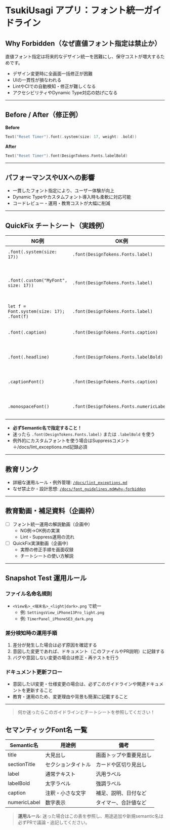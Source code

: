 # TsukiUsagi アプリ：フォント統一ガイドライン

## Why Forbidden（なぜ直値フォント指定は禁止か）

直値フォント指定は将来的なデザイン統一を困難にし、保守コストが増大するためです。
- デザイン変更時に全画面一括修正が困難
- UIの一貫性が損なわれる
- LintやCIでの自動検知・修正が難しくなる
- アクセシビリティやDynamic Type対応の妨げになる

---

## Before / After（修正例）

**Before**
```swift
Text("Reset Timer").font(.system(size: 17, weight: .bold))
```

**After**
```swift
Text("Reset Timer").font(DesignTokens.Fonts.labelBold)
```

---

## パフォーマンスやUXへの影響

- 一貫したフォント指定により、ユーザー体験が向上
- Dynamic Typeやカスタムフォント導入時も柔軟に対応可能
- コードレビュー・運用・教育コストが大幅に削減

---

## QuickFix チートシート（実践例）

| NG例 | OK例 | 備考 |
|------|------|------|
| `.font(.system(size: 17))` | `.font(DesignTokens.Fonts.label)` | Semantic名で統一 |
| `.font(.custom("MyFont", size: 17))` | `.font(DesignTokens.Fonts.label)` | カスタムフォントも禁止（例外時はSuppress） |
| `let f = Font.system(size: 17); .font(f)` | `.font(DesignTokens.Fonts.label)` | 変数経由も禁止 |
| `.font(.caption)` | `.font(DesignTokens.Fonts.caption)` | TextStyleもSemantic名で |
| `.font(.headline)` | `.font(DesignTokens.Fonts.labelBold)` | TextStyleもSemantic名で |
| `.captionFont()` | `.font(DesignTokens.Fonts.caption)` | 独自拡張もSemantic名で |
| `.monospaceFont()` | `.font(DesignTokens.Fonts.numericLabel)` | 独自拡張もSemantic名で |

- **必ずSemantic名で指定すること！**
- 迷ったら `.font(DesignTokens.Fonts.label)` または `.labelBold` を使う
- 例外的にカスタムフォントを使う場合はSuppressコメント＋/docs/lint_exceptions.md記録必須

---

## 教育リンク

- 詳細な運用ルール・例外管理: [`/docs/lint_exceptions.md`](./lint_exceptions.md)
- なぜ禁止か・設計思想: [`/docs/font_guidelines.md#why-forbidden`](./font_guidelines.md#why-forbidden)

---

## 教育動画・補足資料（企画枠）

- [ ] フォント統一運用の解説動画（企画中）
    - NG例→OK例の実演
    - Lint・Suppress運用の流れ
- [ ] QuickFix実演動画（企画中）
    - 実際の修正手順を画面収録
    - チートシートの使い方解説

---

## Snapshot Test 運用ルール

### ファイル名命名規則

- `<View名>_<端末名>_<light|dark>.png` で統一
  - 例: `SettingsView_iPhone13Pro_light.png`
  - 例: `TimerPanel_iPhoneSE3_dark.png`

### 差分検知時の運用手順

1. 差分が発生した場合は必ず原因を確認する
2. 意図した変更であれば、ドキュメント（このファイルやPR説明）に記録する
3. バグや意図しない変更の場合は修正・再テストを行う

### ドキュメント更新フロー

- 意図したUI変更・仕様変更の場合は、必ずこのガイドラインや関連ドキュメントを更新すること
- 教育・運用のため、変更理由や背景も簡潔に記載すること

---

> 何か迷ったらこのガイドラインとチートシートを参照してください！

## セマンティックFont名 一覧

| Semantic名    | 用途例           | 備考                  |
| ------------- | ---------------- | --------------------- |
| title         | 大見出し         | 画面トップや重要見出し |
| sectionTitle  | セクションタイトル| カードや区切り見出し   |
| label         | 通常テキスト     | 汎用ラベル            |
| labelBold     | 太字ラベル       | 強調ラベル            |
| caption       | 注釈・小さな文字 | 補足、説明、日付など   |
| numericLabel  | 数字表示         | タイマー、合計値など   |

> **運用ルール**: 迷った場合はこの表を参照し、用途追加や新規semantic名は必ずPRで議論・追記してください。